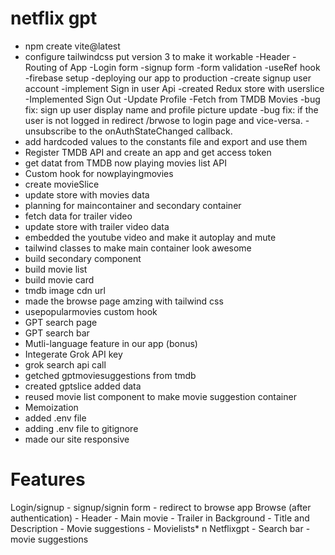 # netflix gpt

- npm create vite@latest
- configure tailwindcss put version 3 to    make it workable
-Header
-Routing of App
-Login form
-signup form
-form validation
-useRef hook
-firebase setup
-deploying our app to production
-create signup user account 
-implement Sign in user Api
-created Redux store with userslice
-Implemented Sign Out
-Update Profile
-Fetch from TMDB Movies
-bug fix: sign up user display name and profile  picture update
-bug fix: if the user is not logged in redirect /brwose to login page and vice-versa.
-unsubscribe to the onAuthStateChanged callback.
- add hardcoded values to the constants file and export and use them
- Register TMDB API and create an app and get access token
- get datat from TMDB now playing movies list API 
- Custom hook for nowplayingmovies
- create movieSlice
- update store with  movies data
- planning for maincontainer and secondary container
- fetch data for trailer video
- update store with trailer video data
- embedded the youtube video and make it autoplay and mute
- tailwind classes to make main container look awesome
- build secondary component
- build movie list
- build movie card
- tmdb image cdn url
- made the browse page amzing with tailwind css
- usepopularmovies custom hook
- GPT search page
- GPT search bar
- Mutli-language feature in our app (bonus)
- Integerate Grok API key
- grok search api call
- getched gptmoviesuggestions from tmdb
- created gptslice added data
- reused movie list component to make movie suggestion container
- Memoization
- added .env file
- adding .env file to gitignore
- made our site responsive



<!-- 
api key == ddb2c4611451f36cfec96cfae8e24a03

api read access token = eyJhbGciOiJIUzI1NiJ9.eyJhdWQiOiJkZGIyYzQ2MTE0NTFmMzZjZmVjOTZjZmFlOGUyNGEwMyIsIm5iZiI6MTc0OTg4NjYwNS4yMDg5OTk5LCJzdWIiOiI2ODRkMjY4ZDgwYWQzMDExOTYyOTQ3Y2QiLCJzY29wZXMiOlsiYXBpX3JlYWQiXSwidmVyc2lvbiI6MX0.DFuK2zuq4n094Z4Jsy9TVp4R0A7Z_BtgNsX2q52_jxk -->





# Features

  Login/signup
    - signup/signin form
    - redirect to browse app
  Browse (after authentication)
    - Header
    - Main movie
      - Trailer in Background
      - Title and Description
      - Movie suggestions
        - Movielists* n
   Netflixgpt
    - Search bar
    - movie suggestions     

